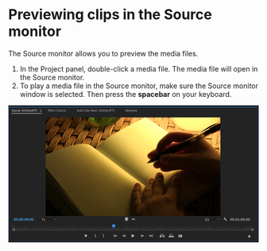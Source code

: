 # Previewing clips in the Source monitor

The Source monitor allows you to preview the media files.

1. In the Project panel, double-click a media file. The media file will open in the Source monitor.
2. To play a media file in the Source monitor, make sure the Source monitor window is selected. Then press the **spacebar** on your keyboard.

![Previewing a clip in the Source monitor.](../.gitbook/assets/previewing-clips-in-sourece-monitor.png)
